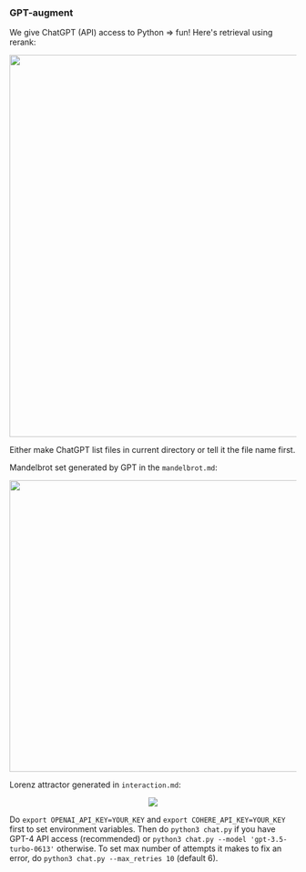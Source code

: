 ### GPT-augment

We give ChatGPT (API) access to Python => fun! Here's retrieval using rerank:

<div align='center'>
  <img width="671" src="https://github.com/okarthikb/GPT-augment/assets/86470305/4c866a95-fbb2-4fb7-b604-9afc6131c6ee">
</div>

Either make ChatGPT list files in current directory or tell it the file name first.

Mandelbrot set generated by GPT in the `mandelbrot.md`:

<div align='center'>
  <img src='https://github.com/okarthikb/GPT-augment/assets/86470305/5a607034-e9fc-445f-8934-6ef1a6a7b16a' height=512 width=512/>
</div>

Lorenz attractor generated in `interaction.md`:

<div align='center'>
  <img src='https://github.com/okarthikb/GPT-augment/assets/86470305/1f1606de-594c-4e98-80c2-4cc1954280f0'/>
</div>

Do `export OPENAI_API_KEY=YOUR_KEY` and `export COHERE_API_KEY=YOUR_KEY` first to set environment variables. Then do `python3 chat.py` if you have GPT-4 API access (recommended) or `python3 chat.py --model 'gpt-3.5-turbo-0613'` otherwise. To set max number of attempts it makes to fix an error, do `python3 chat.py --max_retries 10` (default 6).
